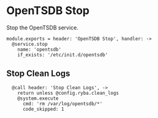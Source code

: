 
# OpenTSDB Stop

Stop the OpenTSDB service.

    module.exports = header: 'OpenTSDB Stop', handler: ->
      @service.stop
        name: 'opentsdb'
        if_exists: '/etc/init.d/opentsdb'

## Stop Clean Logs

      @call header: 'Stop Clean Logs', ->
        return unless @config.ryba.clean_logs
        @system.execute
          cmd: 'rm /var/log/opentsdb/*'
          code_skipped: 1
